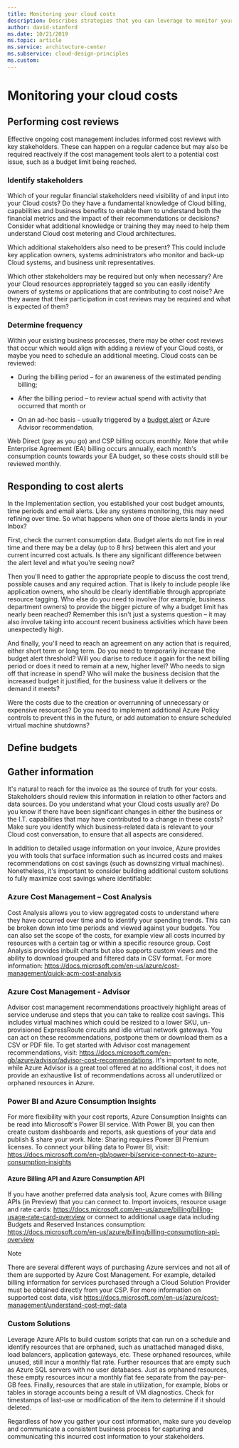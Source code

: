 ```yaml
---
title: Monitoring your cloud costs
description: Describes strategies that you can leverage to monitor your cloud costs, and act on them appropriately.
author: david-stanford
ms.date: 10/21/2019
ms.topic: article
ms.service: architecture-center
ms.subservice: cloud-design-principles
ms.custom: 
---
```


# Monitoring your cloud costs

## Performing cost reviews

Effective ongoing cost management includes informed cost reviews with key stakeholders. These can happen on a regular cadence but may also be required reactively if the cost management tools alert to a potential cost issue, such as a budget limit being reached.

### Identify stakeholders

Which of your regular financial stakeholders need visibility of and input into your Cloud costs? Do they have a fundamental knowledge of Cloud billing, capabilities and business benefits to enable them to understand both the financial metrics and the impact of their recommendations or decisions? Consider what additional knowledge or training they may need to help them understand Cloud cost metering and Cloud architectures.

Which additional stakeholders also need to be present? This could include key application owners, systems administrators who monitor and back-up Cloud systems, and business unit representatives.

Which other stakeholders may be required but only when necessary? Are your Cloud resources appropriately tagged so you can easily identify owners of systems or applications that are contributing to cost noise? Are they aware that their participation in cost reviews may be required and what is expected of them?

### Determine frequency

Within your existing business processes, there may be other cost reviews that occur which would align with adding a review of your Cloud costs, or maybe you need to schedule an additional meeting. Cloud costs can be reviewed:

- During the billing period – for an awareness of the estimated pending billing;

- After the billing period – to review actual spend with activity that occurred that month or

- On an ad-hoc basis – usually triggered by a [budget alert](https://docs.microsoft.com/en-us/azure/cost-management/cost-mgt-alerts-monitor-usage-spending) or Azure Advisor recommendation.

Web Direct (pay as you go) and CSP billing occurs monthly. Note that while Enterprise Agreement (EA) billing occurs annually, each month's consumption counts towards your EA budget, so these costs should still be reviewed monthly.

## Responding to cost alerts

In the Implementation section, you established your cost budget amounts, time periods and email alerts. Like any systems monitoring, this may need refining over time. So what happens when one of those alerts lands in your Inbox?

First, check the current consumption data. Budget alerts do not fire in real time and there may be a delay (up to 8 hrs) between this alert and your current incurred cost actuals. Is there any significant difference between the alert level and what you're seeing now?

Then you'll need to gather the appropriate people to discuss the cost trend, possible causes and any required action. That is likely to include people like application owners, who should be clearly identifiable through appropriate resource tagging. Who else do you need to involve (for example, business department owners) to provide the bigger picture of why a budget limit has nearly been reached? Remember this isn't just a systems question – it may also involve taking into account recent business activities which have been unexpectedly high.

And finally, you'll need to reach an agreement on any action that is required, either short term or long term. Do you need to temporarily increase the budget alert threshold? Will you diarise to reduce it again for the next billing period or does it need to remain at a new, higher level? Who needs to sign off that increase in spend? Who will make the business decision that the increased budget it justified, for the business value it delivers or the demand it meets?

Were the costs due to the creation or overrunning of unnecessary or expensive resources? Do you need to implement additional Azure Policy controls to prevent this in the future, or add automation to ensure scheduled virtual machine shutdowns?

## Define budgets

## Gather information

It's natural to reach for the invoice as the source of truth for your costs. Stakeholders should review this information in relation to other factors and data sources. Do you understand what your Cloud costs usually are? Do you know if there have been significant changes in either the business or the I.T. capabilities that may have contributed to a change in these costs? Make sure you identify which business-related data is relevant to your Cloud cost conversation, to ensure that all aspects are considered.

In addition to detailed usage information on your invoice, Azure provides you with tools that surface information such as incurred costs and makes recommendations on cost savings (such as downsizing virtual machines). Nonetheless, it's important to consider building additional custom solutions to fully maximize cost savings where identifiable:

### Azure Cost Management – Cost Analysis

Cost Analysis allows you to view aggregated costs to understand where they have occurred over time and to identify your spending trends. This can be broken down into time periods and viewed against your budgets. You can also set the scope of the costs, for example view all costs incurred by resources with a certain tag or within a specific resource group. Cost Analysis provides inbuilt charts but also supports custom views and the ability to download grouped and filtered data in CSV format. For more information: https://docs.microsoft.com/en-us/azure/cost-management/quick-acm-cost-analysis

### Azure Cost Management - Advisor

Advisor cost management recommendations proactively highlight areas of service underuse and steps that you can take to realize cost savings. This includes virtual machines which could be resized to a lower SKU, un-provisioned ExpressRoute circuits and idle virtual network gateways. You can act on these recommendations, postpone them or download them as a CSV or PDF file. To get started with Advisor cost management recommendations, visit: https://docs.microsoft.com/en-gb/azure/advisor/advisor-cost-recommendations. It's important to note, while Azure Advisor is a great tool offered at no additional cost, it does not provide an exhaustive list of recommendations across all underutilized or orphaned resources in Azure.

### Power BI and Azure Consumption Insights

For more flexibility with your cost reports, Azure Consumption Insights can be read into Microsoft's Power BI service. With Power BI, you can then create custom dashboards and reports, ask questions of your data and publish & share your work. Note: Sharing requires Power BI Premium licenses. To connect your billing data to Power BI, visit: https://docs.microsoft.com/en-gb/power-bi/service-connect-to-azure-consumption-insights

#### Azure Billing API and Azure Consumption API

If you have another preferred data analysis tool, Azure comes with Billing APIs (in Preview) that you can connect to. Import invoices, resource usage and rate cards: https://docs.microsoft.com/en-us/azure/billing/billing-usage-rate-card-overview or connect to additional usage data including Budgets and Reserved Instances consumption: https://docs.microsoft.com/en-us/azure/billing/billing-consumption-api-overview

>[!NOTE]
> There are several different ways of purchasing Azure services and not all of them are supported by Azure Cost Management. For example, detailed billing information for services purchased through a Cloud Solution Provider must be obtained directly from your CSP. For more information on supported cost data, visit https://docs.microsoft.com/en-us/azure/cost-management/understand-cost-mgt-data

### Custom Solutions

Leverage Azure APIs to build custom scripts that can run on a schedule and identify resources that are orphaned, such as unattached managed disks, load balancers, application gateways, etc. These orphaned resources, while unused, still incur a monthly flat rate. Further resources that are empty such as Azure SQL servers with no user databases. Just as orphaned resources, these empty resources incur a monthly flat fee separate from the pay-per-GB fees. Finally, resources that are stale in utilization, for example, blobs or tables in storage accounts being a result of VM diagnostics. Check for timestamps of last-use or modification of the item to determine if it should deleted.

Regardless of how you gather your cost information, make sure you develop and communicate a consistent business process for capturing and communicating this incurred cost information to your stakeholders.